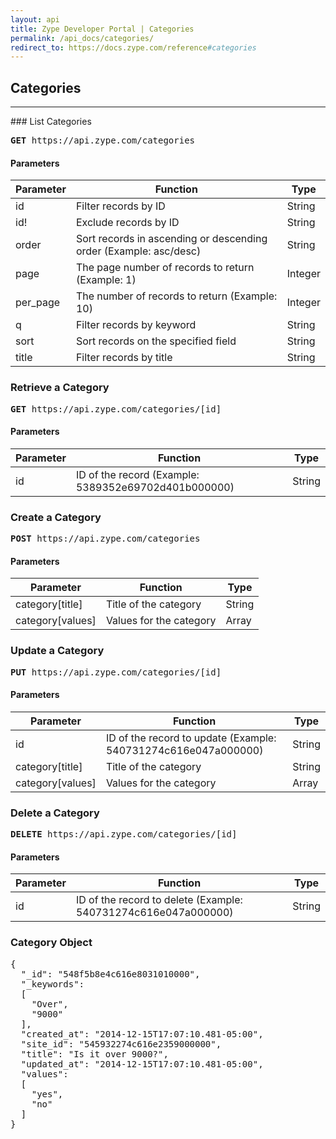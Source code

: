 ```yaml
---
layout: api
title: Zype Developer Portal | Categories
permalink: /api_docs/categories/
redirect_to: https://docs.zype.com/reference#categories
---
```


## Categories
<hr />
### List Categories
<pre>
<b>GET</b> https://api.zype.com/categories
</pre>

#### Parameters

Parameter | Function | Type
--------- | -------- | ----
id        | Filter records by ID | String
id!       | Exclude records by ID | String
order     | Sort records in ascending or descending order (Example: asc/desc) | String
page | The page number of records to return (Example: 1) | Integer
per_page | The number of records to return (Example: 10) | Integer
q         | Filter records by keyword | String
sort      | Sort records on the specified field | String
title     | Filter records by title | String

### Retrieve a Category
<pre><b>GET</b> https://api.zype.com/categories/[id]
</pre>

#### Parameters

Parameter | Function | Type
--------- | -------- | ----
id        | ID of the record (Example: 5389352e69702d401b000000) | String

### Create a Category
<pre><b>POST</b> https://api.zype.com/categories
</pre>

#### Parameters

Parameter | Function | Type
--------- | -------- | ----
category[title] | Title of the category | String
category[values] | Values for the category | Array

### Update a Category
<pre><b>PUT</b> https://api.zype.com/categories/[id]</pre>

#### Parameters

Parameter | Function | Type
--------- | -------- | ----
id | ID of the record to update (Example: 540731274c616e047a000000) | String
category[title] | Title of the category | String
category[values] | Values for the category | Array

### Delete a Category
<pre><b>DELETE</b> https://api.zype.com/categories/[id]
</pre>

#### Parameters

Parameter | Function | Type
--------- | -------- | ----
id | ID of the record to delete (Example: 540731274c616e047a000000) | String

### Category Object

<pre>
{
  "_id": "548f5b8e4c616e8031010000",
  "_keywords":
  [
    "Over",
    "9000"
  ],
  "created_at": "2014-12-15T17:07:10.481-05:00",
  "site_id": "545932274c616e2359000000",
  "title": "Is it over 9000?",
  "updated_at": "2014-12-15T17:07:10.481-05:00",
  "values":
  [
    "yes",
    "no"
  ]
}
</pre>
